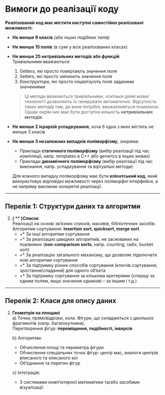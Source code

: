 # Вимоги до реалізації коду

**Реалізований код має містити наступні самостійно реалізовані можливості:**

- **Не менше 9 класів** (або інших подібних типів)
- **Не менше 15 полів** (в сумі у всіх реалізованих класах)
- **Не менше 25 нетривіальних методів або функцій**  
  Тривіальними вважаються:  
  1. Getters, які просто повертають значення поля  
  2. Setters, які просто змінюють значення поля  
  3. Конструктори, які просто ініціалізують поля заданими значеннями  

  > Ці методи вважаються тривіальними, оскільки деякі мови/технології дозволяють їх генерувати автоматично. Відсутність таких методів там, де вони потрібні, вважатиметься помилкою. Однак окрім них має бути достатня кількість **нетривіальних методів**.

- **Не менше 2 ієрархій успадкування**, хоча б одна з яких містить не менше 3 класів
- **Не менше 3 незалежних випадків поліморфізму**, зокрема:  
  - Приклади **статичного поліморфізму** (вибір реалізації під час компіляції, напр. templates в C++ або generics в інших мовах)  
  - Приклади **динамічного поліморфізму** (вибір реалізації під час виконання, напр. успадкування та віртуальні методи)  

  Для кожного випадку поліморфізму має бути **клієнтський код**, який використовує відповідні можливості через поліморфні інтерфейси, а не напряму викликає конкретні реалізації.

---

## Перелік 1: Структури даних та алгоритми

2. **( ** )Список**  
   Реалізації на основі зв’язних списків, масивів, бібліотечних засобів. Алгоритми сортування: **insertion sort, quicksort, merge sort**.  
   - +* За інші алгоритми сортування  
   - +* За реалізацію швидких алгоритмів, не заснованих на порівнянні (**non-comparison sorts**, напр. counting, radix, bucket sort)  
   - +* За реалізацію загального механізму, що дозволяє підключати нові алгоритми сортування  
   - +* За підтримку різних способів сортування (ключів сортування, зростання/спадання) для одного об’єкта  
   - +* За підтримку сортування за кількома критеріями (спершу за одним полем, якщо значення однакові – за іншим і т.д.)

---

## Перелік 2: Класи для опису даних

2. **Геометрія на площині**  
   a) Точки, прямі/відрізки, кола. Фігури, що складаються з декількох фрагментів (напр. багатокутники).  
   Перетворення фігур: **переміщення, подібності, інверсія**  

   b) Алгоритми:  
   - Обчислення площі та периметра фігури  
   - Обчислення спеціальних точок фігур: центр мас, аналоги центрів вписаного та описаного кіл  
   - Об’єднання та перетин фігур  

   c) Інтеграція:  
   - З системами комп’ютерної математики та/або засобами візуалізації
